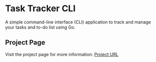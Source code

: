 # Task Tracker CLI

A simple command-line interface (CLI) application to track and manage your tasks and to-do list using Go.

## Project Page
Visit the project page for more information: [Project URL](https://roadmap.sh/projects/task-tracker)

